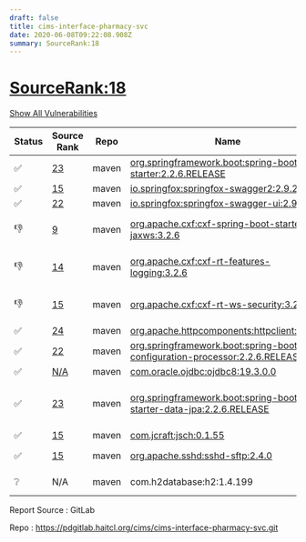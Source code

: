 ```yaml
---
draft: false
title: cims-interface-pharmacy-svc
date: 2020-06-08T09:22:08.908Z
summary: SourceRank:18
---
```


# <u>SourceRank:18</u>

<a onclick="var x=document.getElementsByName('vulnerabilities');var y=[...x].filter(e=>e.style.display=='none').length==0?'none':'block';x.forEach(e=>e.style.display=y);this.innerHTML=y=='none'?'Show All Vulnerabilities':'Hide All Vulnerabilities'" href="javascript:void(0)">Show All Vulnerabilities</a>

| Status | Source<br/>Rank | Repo | Name | Vulnerabilities | Remarks |
| - | - | - | - | - | - |
|✅|[23](https://libraries.io/maven/org.springframework.boot:spring-boot-starter/sourcerank)|maven|[org.springframework.boot:spring-boot-starter:2.2.6.RELEASE](https://mvnrepository.com/artifact/org.springframework.boot/spring-boot-starter/2.2.6.RELEASE)|<a href="javascript:void(0)" onclick='var x=document.getElementById("org.springframework.boot:spring-boot-starter:2.2.6.RELEASE-vulnerabilities");x.style.display=x.style.display!="none"?"none":"block"'>1</a><div name='vulnerabilities' style='display:none' id='org.springframework.boot:spring-boot-starter:2.2.6.RELEASE-vulnerabilities'>[CVE-2017-18640](/vulnerabilities/cve-2017-18640/)</div>||
|✅|[15](https://libraries.io/maven/io.springfox:springfox-swagger2/sourcerank)|maven|[io.springfox:springfox-swagger2:2.9.2](https://mvnrepository.com/artifact/io.springfox/springfox-swagger2/2.9.2)|<a href="javascript:void(0)" onclick='var x=document.getElementById("io.springfox:springfox-swagger2:2.9.2-vulnerabilities");x.style.display=x.style.display!="none"?"none":"block"'>2</a><div name='vulnerabilities' style='display:none' id='io.springfox:springfox-swagger2:2.9.2-vulnerabilities'>[sonatype-2015-0003](/vulnerabilities/sonatype-2015-0003/)<br />[CVE-2018-1270](/vulnerabilities/cve-2018-1270/)</div>||
|✅|[22](https://libraries.io/maven/io.springfox:springfox-swagger-ui/sourcerank)|maven|[io.springfox:springfox-swagger-ui:2.9.2](https://mvnrepository.com/artifact/io.springfox/springfox-swagger-ui/2.9.2)|<a href="javascript:void(0)" onclick='var x=document.getElementById("io.springfox:springfox-swagger-ui:2.9.2-vulnerabilities");x.style.display=x.style.display!="none"?"none":"block"'>3</a><div name='vulnerabilities' style='display:none' id='io.springfox:springfox-swagger-ui:2.9.2-vulnerabilities'>[CVE-2019-17495](/vulnerabilities/cve-2019-17495/)<br />[sonatype-2015-0003](/vulnerabilities/sonatype-2015-0003/)<br />[CVE-2018-1270](/vulnerabilities/cve-2018-1270/)</div>||
|👎|[9](https://libraries.io/maven/org.apache.cxf:cxf-spring-boot-starter-jaxws/sourcerank)|maven|[org.apache.cxf:cxf-spring-boot-starter-jaxws:3.2.6](https://mvnrepository.com/artifact/org.apache.cxf/cxf-spring-boot-starter-jaxws/3.2.6)|<a href="javascript:void(0)" onclick='var x=document.getElementById("org.apache.cxf:cxf-spring-boot-starter-jaxws:3.2.6-vulnerabilities");x.style.display=x.style.display!="none"?"none":"block"'>14</a><div name='vulnerabilities' style='display:none' id='org.apache.cxf:cxf-spring-boot-starter-jaxws:3.2.6-vulnerabilities'>[CVE-2017-5929](/vulnerabilities/cve-2017-5929/)<br />[CVE-2017-18640](/vulnerabilities/cve-2017-18640/)<br />[CVE-2019-0199](/vulnerabilities/cve-2019-0199/)<br />[CVE-2019-0232](/vulnerabilities/cve-2019-0232/)<br />[CVE-2019-17563](/vulnerabilities/cve-2019-17563/)<br />[CVE-2020-1938](/vulnerabilities/cve-2020-1938/)<br />[CVE-2018-19360](/vulnerabilities/cve-2018-19360/)<br />[CVE-2018-19361](/vulnerabilities/cve-2018-19361/)<br />[CVE-2018-19362](/vulnerabilities/cve-2018-19362/)<br />[sonatype-2017-0312](/vulnerabilities/sonatype-2017-0312/)<br />[CVE-2016-1000027](/vulnerabilities/cve-2016-1000027/)<br />[CVE-2018-15756](/vulnerabilities/cve-2018-15756/)<br />[CVE-2020-5398](/vulnerabilities/cve-2020-5398/)<br />[sonatype-2018-0624](/vulnerabilities/sonatype-2018-0624/)</div>|reference cxf-rt-ws-security|
|👎|[14](https://libraries.io/maven/org.apache.cxf:cxf-rt-features-logging/sourcerank)|maven|[org.apache.cxf:cxf-rt-features-logging:3.2.6](https://mvnrepository.com/artifact/org.apache.cxf/cxf-rt-features-logging/3.2.6)|<a href="javascript:void(0)" onclick='var x=document.getElementById("org.apache.cxf:cxf-rt-features-logging:3.2.6-vulnerabilities");x.style.display=x.style.display!="none"?"none":"block"'>1</a><div name='vulnerabilities' style='display:none' id='org.apache.cxf:cxf-rt-features-logging:3.2.6-vulnerabilities'>[sonatype-2018-0624](/vulnerabilities/sonatype-2018-0624/)</div>|Newer version existed in the list|
|👎|[15](https://libraries.io/maven/org.apache.cxf:cxf-rt-ws-security/sourcerank)|maven|[org.apache.cxf:cxf-rt-ws-security:3.2.6](https://mvnrepository.com/artifact/org.apache.cxf/cxf-rt-ws-security/3.2.6)|<a href="javascript:void(0)" onclick='var x=document.getElementById("org.apache.cxf:cxf-rt-ws-security:3.2.6-vulnerabilities");x.style.display=x.style.display!="none"?"none":"block"'>15</a><div name='vulnerabilities' style='display:none' id='org.apache.cxf:cxf-rt-ws-security:3.2.6-vulnerabilities'>[sonatype-2018-0624](/vulnerabilities/sonatype-2018-0624/)<br />[CVE-2017-7525](/vulnerabilities/cve-2017-7525/)<br />[CVE-2017-7657](/vulnerabilities/cve-2017-7657/)<br />[CVE-2017-7658](/vulnerabilities/cve-2017-7658/)<br />[CVE-2017-9735](/vulnerabilities/cve-2017-9735/)<br />[sonatype-2016-0397](/vulnerabilities/sonatype-2016-0397/)<br />[sonatype-2017-0355](/vulnerabilities/sonatype-2017-0355/)<br />[CVE-2020-7226](/vulnerabilities/cve-2020-7226/)<br />[CVE-2016-1000338](/vulnerabilities/cve-2016-1000338/)<br />[CVE-2016-1000340](/vulnerabilities/cve-2016-1000340/)<br />[CVE-2016-1000342](/vulnerabilities/cve-2016-1000342/)<br />[CVE-2016-1000343](/vulnerabilities/cve-2016-1000343/)<br />[CVE-2016-1000344](/vulnerabilities/cve-2016-1000344/)<br />[CVE-2016-1000352](/vulnerabilities/cve-2016-1000352/)<br />[CVE-2018-1000180](/vulnerabilities/cve-2018-1000180/)</div>|Newer version existed in the list|
|✅|[24](https://libraries.io/maven/org.apache.httpcomponents:httpclient/sourcerank)|maven|[org.apache.httpcomponents:httpclient:4.5.12](https://mvnrepository.com/artifact/org.apache.httpcomponents/httpclient/4.5.12)|0||
|✅|[22](https://libraries.io/maven/org.springframework.boot:spring-boot-configuration-processor/sourcerank)|maven|[org.springframework.boot:spring-boot-configuration-processor:2.2.6.RELEASE](https://mvnrepository.com/artifact/org.springframework.boot/spring-boot-configuration-processor/2.2.6.RELEASE)|0||
|✅|[N/A](https://libraries.io/maven/com.oracle.ojdbc:ojdbc8/sourcerank)|maven|[com.oracle.ojdbc:ojdbc8:19.3.0.0](https://mvnrepository.com/artifact/com.oracle.ojdbc/ojdbc8/19.3.0.0)|0||
|✅|[23](https://libraries.io/maven/org.springframework.boot:spring-boot-starter-data-jpa/sourcerank)|maven|[org.springframework.boot:spring-boot-starter-data-jpa:2.2.6.RELEASE](https://mvnrepository.com/artifact/org.springframework.boot/spring-boot-starter-data-jpa/2.2.6.RELEASE)|<a href="javascript:void(0)" onclick='var x=document.getElementById("org.springframework.boot:spring-boot-starter-data-jpa:2.2.6.RELEASE-vulnerabilities");x.style.display=x.style.display!="none"?"none":"block"'>2</a><div name='vulnerabilities' style='display:none' id='org.springframework.boot:spring-boot-starter-data-jpa:2.2.6.RELEASE-vulnerabilities'>[CVE-2017-18640](/vulnerabilities/cve-2017-18640/)<br />[CVE-2020-10683](/vulnerabilities/cve-2020-10683/)</div>|upgrade to 2.2.7.RELEASE<br/>resolve 1 vulnerabilities|
|✅|[15](https://libraries.io/maven/com.jcraft:jsch/sourcerank)|maven|[com.jcraft:jsch:0.1.55](https://mvnrepository.com/artifact/com.jcraft/jsch/0.1.55)|0|sftp client|
|✅|[15](https://libraries.io/maven/org.apache.sshd:sshd-sftp/sourcerank)|maven|[org.apache.sshd:sshd-sftp:2.4.0](https://mvnrepository.com/artifact/org.apache.sshd/sshd-sftp/2.4.0)|0|host sftp server|
|❔|N/A|maven|com.h2database:h2:1.4.199|N/A|Unknown Library|


Report Source : GitLab

Repo : https://pdgitlab.haitcl.org/cims/cims-interface-pharmacy-svc.git
